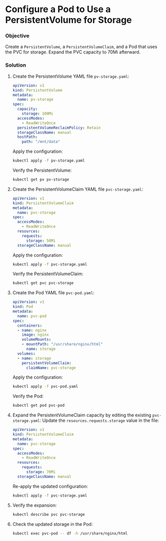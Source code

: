 # Configure a Pod to Use a PersistentVolume for Storage

### Objective
Create a `PersistentVolume`, a `PersistentVolumeClaim`, and a Pod that uses the PVC for storage. Expand the PVC capacity to 70Mi afterward.

### Solution

1. Create the PersistentVolume YAML file `pv-storage.yaml`:
    ```yaml
    apiVersion: v1
    kind: PersistentVolume
    metadata:
      name: pv-storage
    spec:
      capacity:
        storage: 100Mi
      accessModes:
        - ReadWriteOnce
      persistentVolumeReclaimPolicy: Retain
      storageClassName: manual
      hostPath:
        path: "/mnt/data"
    ```
    Apply the configuration:
    ```bash
    kubectl apply -f pv-storage.yaml
    ```
    Verify the PersistentVolume:
    ```bash
    kubectl get pv pv-storage
    ```

2. Create the PersistentVolumeClaim YAML file `pvc-storage.yaml`:
    ```yaml
    apiVersion: v1
    kind: PersistentVolumeClaim
    metadata:
      name: pvc-storage
    spec:
      accessModes:
        - ReadWriteOnce
      resources:
        requests:
          storage: 50Mi
      storageClassName: manual
    ```
    Apply the configuration:
    ```bash
    kubectl apply -f pvc-storage.yaml
    ```
    Verify the PersistentVolumeClaim:
    ```bash
    kubectl get pvc pvc-storage
    ```

3. Create the Pod YAML file `pvc-pod.yaml`:
    ```yaml
    apiVersion: v1
    kind: Pod
    metadata:
      name: pvc-pod
    spec:
      containers:
      - name: nginx
        image: nginx
        volumeMounts:
        - mountPath: "/usr/share/nginx/html"
          name: storage
      volumes:
      - name: storage
        persistentVolumeClaim:
          claimName: pvc-storage
    ```
    Apply the configuration:
    ```bash
    kubectl apply -f pvc-pod.yaml
    ```
    Verify the Pod:
    ```bash
    kubectl get pod pvc-pod
    ```

4. Expand the PersistentVolumeClaim capacity by editing the existing `pvc-storage.yaml`:
    Update the `resources.requests.storage` value in the file:
    ```yaml
    apiVersion: v1
    kind: PersistentVolumeClaim
    metadata:
      name: pvc-storage
    spec:
      accessModes:
        - ReadWriteOnce
      resources:
        requests:
          storage: 70Mi
      storageClassName: manual
    ```
    Re-apply the updated configuration:
    ```bash
    kubectl apply -f pvc-storage.yaml
    ```

5. Verify the expansion:
    ```bash
    kubectl describe pvc pvc-storage
    ```

6. Check the updated storage in the Pod:
    ```bash
    kubectl exec pvc-pod -- df -h /usr/share/nginx/html
    ```

